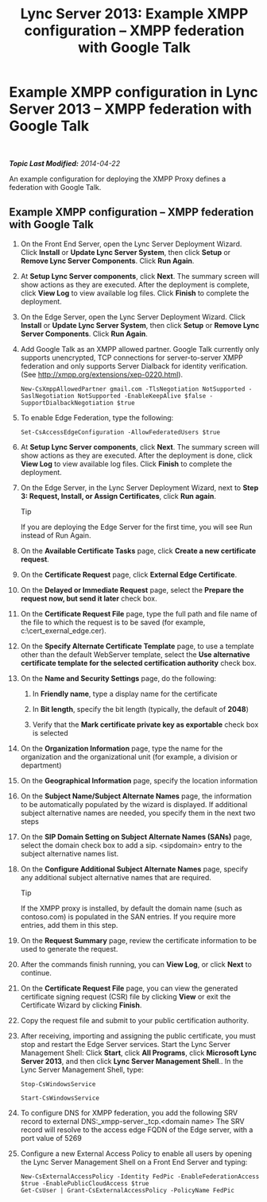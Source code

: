 ﻿---
title: 'Lync Server 2013: Example XMPP configuration – XMPP federation with Google Talk'
TOCTitle: Example XMPP configuration – XMPP federation with Google Talk
ms:assetid: 360a2f7b-015b-4e93-ac67-0f609c21f1a2
ms:mtpsurl: https://technet.microsoft.com/en-us/library/JJ204807(v=OCS.15)
ms:contentKeyID: 48183848
ms.date: 07/23/2014
mtps_version: v=OCS.15
---

<div data-xmlns="http://www.w3.org/1999/xhtml">

<div class="topic" data-xmlns="http://www.w3.org/1999/xhtml" data-msxsl="urn:schemas-microsoft-com:xslt" data-cs="http://msdn.microsoft.com/en-us/">

<div data-asp="http://msdn2.microsoft.com/asp">

# Example XMPP configuration in Lync Server 2013 – XMPP federation with Google Talk

</div>

<div id="mainSection">

<div id="mainBody">

<span> </span>

_**Topic Last Modified:** 2014-04-22_

An example configuration for deploying the XMPP Proxy defines a federation with Google Talk.

<div>

## Example XMPP configuration – XMPP federation with Google Talk

1.  On the Front End Server, open the Lync Server Deployment Wizard. Click **Install** or **Update Lync Server System**, then click **Setup** or **Remove Lync Server Components**. Click **Run Again**.

2.  At **Setup Lync Server components**, click **Next**. The summary screen will show actions as they are executed. After the deployment is complete, click **View Log** to view available log files. Click **Finish** to complete the deployment.

3.  On the Edge Server, open the Lync Server Deployment Wizard. Click **Install** or **Update Lync Server System**, then click **Setup** or **Remove Lync Server Components**. Click **Run Again**.

4.  Add Google Talk as an XMPP allowed partner. Google Talk currently only supports unencrypted, TCP connections for server-to-server XMPP federation and only supports Server Dialback for identity verification. (See <http://xmpp.org/extensions/xep-0220.html>).
    
        New-CsXmppAllowedPartner gmail.com -TlsNegotiation NotSupported -SaslNegotiation NotSupported -EnableKeepAlive $false -SupportDialbackNegotiation $true

5.  To enable Edge Federation, type the following:
    
        Set-CsAccessEdgeConfiguration -AllowFederatedUsers $true

6.  At **Setup Lync Server components**, click **Next**. The summary screen will show actions as they are executed. After the deployment is done, click **View Log** to view available log files. Click **Finish** to complete the deployment.

7.  On the Edge Server, in the Lync Server Deployment Wizard, next to **Step 3: Request, Install, or Assign Certificates**, click **Run again**.
    
    <div>
    

    > [!TIP]
    > If you are deploying the Edge Server for the first time, you will see Run instead of Run Again.

    
    </div>

8.  On the **Available Certificate Tasks** page, click **Create a new certificate request**.

9.  On the **Certificate Request** page, click **External Edge Certificate**.

10. On the **Delayed or Immediate Request** page, select the **Prepare the request now, but send it later** check box.

11. On the **Certificate Request File** page, type the full path and file name of the file to which the request is to be saved (for example, c:\\cert\_exernal\_edge.cer).

12. On the **Specify Alternate Certificate Template** page, to use a template other than the default WebServer template, select the **Use alternative certificate template for the selected certification authority** check box.

13. On the **Name and Security Settings** page, do the following:
    
    1.  In **Friendly name**, type a display name for the certificate
    
    2.  In **Bit length**, specify the bit length (typically, the default of **2048**)
    
    3.  Verify that the **Mark certificate private key as exportable** check box is selected

14. On the **Organization Information** page, type the name for the organization and the organizational unit (for example, a division or department)

15. On the **Geographical Information** page, specify the location information

16. On the **Subject Name/Subject Alternate Names** page, the information to be automatically populated by the wizard is displayed. If additional subject alternative names are needed, you specify them in the next two steps

17. On the **SIP Domain Setting on Subject Alternate Names (SANs)** page, select the domain check box to add a sip. \<sipdomain\> entry to the subject alternative names list.

18. On the **Configure Additional Subject Alternate Names** page, specify any additional subject alternative names that are required.
    
    <div>
    

    > [!TIP]
    > If the XMPP proxy is installed, by default the domain name (such as contoso.com) is populated in the SAN entries. If you require more entries, add them in this step.

    
    </div>

19. On the **Request Summary** page, review the certificate information to be used to generate the request.

20. After the commands finish running, you can **View Log**, or click **Next** to continue.

21. On the **Certificate Request File** page, you can view the generated certificate signing request (CSR) file by clicking **View** or exit the Certificate Wizard by clicking **Finish**.

22. Copy the request file and submit to your public certification authority.

23. After receiving, importing and assigning the public certificate, you must stop and restart the Edge Server services. Start the Lync Server Management Shell: Click **Start**, click **All Programs**, click **Microsoft Lync Server 2013**, and then click **Lync Server Management Shell**.. In the Lync Server Management Shell, type:
    
        Stop-CsWindowsService
    
        Start-CsWindowsService

24. To configure DNS for XMPP federation, you add the following SRV record to external DNS:\_xmpp-server.\_tcp.\<domain name\> The SRV record will resolve to the access edge FQDN of the Edge server, with a port value of 5269

25. Configure a new External Access Policy to enable all users by opening the Lync Server Management Shell on a Front End Server and typing:
    
        New-CsExternalAccessPolicy -Identity FedPic -EnableFederationAccess $true -EnablePublicCloudAccess $true
        Get-CsUser | Grant-CsExternalAccessPolicy -PolicyName FedPic

</div>

</div>

<span> </span>

</div>

</div>

</div>

